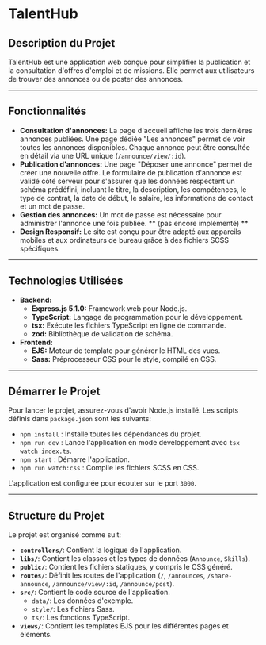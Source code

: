 # TalentHub

## Description du Projet

TalentHub est une application web conçue pour simplifier la publication et la consultation d'offres d'emploi et de missions. 
Elle permet aux utilisateurs de trouver des annonces ou de poster des annonces.

---

## Fonctionnalités

* **Consultation d'annonces:** La page d'accueil affiche les trois dernières annonces publiées. Une page dédiée "Les annonces" permet de voir toutes les annonces disponibles. Chaque annonce peut être consultée en détail via une URL unique (`/announce/view/:id`).
* **Publication d'annonces:** Une page "Déposer une annonce" permet de créer une nouvelle offre. Le formulaire de publication d'annonce est validé côté serveur pour s'assurer que les données respectent un schéma prédéfini, incluant le titre, la description, les compétences, le type de contrat, la date de début, le salaire, les informations de contact et un mot de passe.
* **Gestion des annonces:** Un mot de passe est nécessaire pour administrer l'annonce une fois publiée. ** (pas encore implémenté) **
* **Design Responsif:** Le site est conçu pour être adapté aux appareils mobiles et aux ordinateurs de bureau grâce à des fichiers SCSS spécifiques.

---

## Technologies Utilisées

* **Backend:**
    * **Express.js 5.1.0:** Framework web pour Node.js.
    * **TypeScript:** Langage de programmation pour le développement.
    * **tsx:** Exécute les fichiers TypeScript en ligne de commande.
    * **zod:** Bibliothèque de validation de schéma.
* **Frontend:**
    * **EJS:** Moteur de template pour générer le HTML des vues.
    * **Sass:** Préprocesseur CSS pour le style, compilé en CSS.

---

## Démarrer le Projet

Pour lancer le projet, assurez-vous d'avoir Node.js installé. Les scripts définis dans `package.json` sont les suivants:

* `npm install` : Installe toutes les dépendances du projet.
* `npm run dev` : Lance l'application en mode développement avec `tsx watch index.ts`.
* `npm start` : Démarre l'application.
* `npm run watch:css` : Compile les fichiers SCSS en CSS.

L'application est configurée pour écouter sur le port `3000`.

---

## Structure du Projet

Le projet est organisé comme suit:

* **`controllers/`**: Contient la logique de l'application.
* **`libs/`**: Contient les classes et les types de données (`Announce`, `Skills`).
* **`public/`**: Contient les fichiers statiques, y compris le CSS généré.
* **`routes/`**: Définit les routes de l'application (`/`, `/announces`, `/share-announce`, `/announce/view/:id`, `/announce/post`).
* **`src/`**: Contient le code source de l'application.
    * `data/`: Les données d'exemple.
    * `style/`: Les fichiers Sass.
    * `ts/`: Les fonctions TypeScript.
* **`views/`**: Contient les templates EJS pour les différentes pages et éléments.
